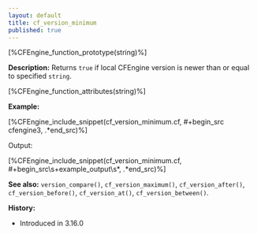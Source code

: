 ```yaml
---
layout: default
title: cf_version_minimum
published: true
---
```


[%CFEngine_function_prototype(string)%]

**Description:** Returns `true` if local CFEngine version is newer than or equal to specified `string`.

[%CFEngine_function_attributes(string)%]

**Example:**

[%CFEngine_include_snippet(cf_version_minimum.cf, #\+begin_src cfengine3, .*end_src)%]

Output:

[%CFEngine_include_snippet(cf_version_minimum.cf, #\+begin_src\s+example_output\s*, .*end_src)%]

**See also:** `version_compare()`, `cf_version_maximum()`, `cf_version_after()`, `cf_version_before()`, `cf_version_at()`, `cf_version_between()`.

**History:**

* Introduced in 3.16.0
